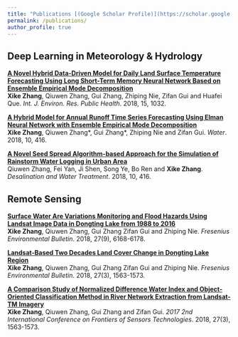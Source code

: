```yaml
---
title: "Publications [(Google Scholar Profile)](https://scholar.google.com/citations?user=Ixg9n-EAAAAJ&hl=en)"
permalink: /publications/
author_profile: true
---
```


## Deep Learning in Meteorology & Hydrology

<b>[A Novel Hybrid Data-Driven Model for Daily Land Surface Temperature Forecasting Using Long Short-Term Memory Neural Network Based on Ensemble Empirical Mode Decomposition](https://kokocheung.github.io/mysite/publications/ijerph-15-01032-v2)</b><br>
<b>Xike Zhang</b>, Qiuwen Zhang, Gui Zhang, Zhiping Nie, Zifan Gui and Huafei Que. <i>Int. J. Environ. Res. Public Health</i>. 2018, 15, 1032.

<b>[A Hybrid Model for Annual Runoff Time Series Forecasting Using Elman Neural Network with Ensemble Empirical Mode Decomposition](https://kokocheung.github.io/mysite/publications/water-10-00416)</b><br>
<b>Xike Zhang</b>,  Qiuwen Zhang*, Gui Zhang*, Zhiping Nie and Zifan Gui. <i>Water</i>. 2018, 10, 416.

<b>[A Novel Seed Spread Algorithm-based Approach for the Simulation of Rainstorm Water Logging in Urban Area](https://kokocheung.github.io/mysite/publications/dwt_10)</b><br>
Qiuwen Zhang, Fei Yan, Ji Shen, Song Ye, Bo Ren and <b>Xike Zhang</b>. <i>Desalination and Water Treatment</i>. 2018, 10, 416.

## Remote Sensing

<b>[Surface Water Are Variations Monitoring and Flood Hazards Using Landsat Image Data in Dongting Lake from 1988 to 2016](https://kokocheung.github.io/mysite/publications/FEB_18_00628)</b><br>
<b>Xike Zhang</b>, Qiuwen Zhang, Gui Zhang Zifan Gui and Zhiping Nie. <i>Fresenius Environmental Bulletin</i>. 2018, 27(9), 6168-6178.

<b>[Landsat-Based Two Decades Land Cover Change in Dongting Lake Region](https://kokocheung.github.io/mysite/publications/FBE_17_01242)</b><br>
<b>Xike Zhang</b>, Qiuwen Zhang, Gui Zhang Zifan Gui and Zhiping Nie. <i>Fresenius Environmental Bulletin</i>. 2018, 27(3), 1563-1573.

<b>[A Comparison Study of Normalized Difference Water Index and Object-Oriented Classification Method in River Network Extraction from Landsat-TM Imagery](https://kokocheung.github.io/mysite/publications/QS178_IEEEXplore)</b><br>
<b>Xike Zhang</b>, Qiuwen Zhang, Gui Zhang and Zifan Gui. <i>2017 2nd International Conference on Frontiers of Sensors Technologies</i>. 2018, 27(3), 1563-1573.
